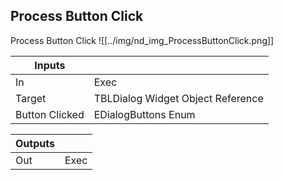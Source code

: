 ## Process Button Click
Process Button Click
![[../img/nd_img_ProcessButtonClick.png]]

|Inputs||
|--|--|
| In | Exec |
| Target | TBLDialog Widget Object Reference |
| Button Clicked | EDialogButtons Enum |

|Outputs||
|--|--|
| Out | Exec |
